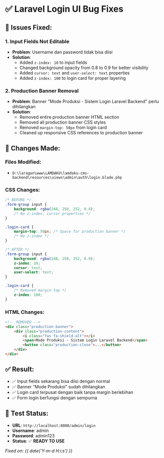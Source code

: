 # ✅ Laravel Login UI Bug Fixes

## 🐛 **Issues Fixed:**

### **1. Input Fields Not Editable** 
- **Problem**: Username dan password tidak bisa diisi
- **Solution**: 
  - Added `z-index: 10` to input fields
  - Changed background opacity from 0.8 to 0.9 for better visibility
  - Added `cursor: text` and `user-select: text` properties
  - Added `z-index: 100` to login card for proper layering

### **2. Production Banner Removal**
- **Problem**: Banner "Mode Produksi - Sistem Login Laravel Backend" perlu dihilangkan
- **Solution**:
  - Removed entire production banner HTML section
  - Removed all production banner CSS styles
  - Removed `margin-top: 50px` from login card
  - Cleaned up responsive CSS references to production banner

## 🔧 **Changes Made:**

### **Files Modified:**
- `D:\laragon\www\LAMDAKU\lamdaku-cms-backend\resources\views\admin\auth\login.blade.php`

### **CSS Changes:**
```css
/* BEFORE */
.form-group input {
    background: rgba(248, 250, 252, 0.8);
    /* No z-index, cursor properties */
}

.login-card {
    margin-top: 50px; /* Space for production banner */
    /* No z-index */
}

/* AFTER */
.form-group input {
    background: rgba(248, 250, 252, 0.9);
    z-index: 10;
    cursor: text;
    user-select: text;
}

.login-card {
    /* Removed margin-top */
    z-index: 100;
}
```

### **HTML Changes:**
```html
<!-- REMOVED -->
<div class="production-banner">
    <div class="production-content">
        <i class="fas fa-shield-alt"></i>
        <span>Mode Produksi - Sistem Login Laravel Backend</span>
        <button class="production-close">...</button>
    </div>
</div>
```

## ✅ **Result:**
- ✅ Input fields sekarang bisa diisi dengan normal
- ✅ Banner "Mode Produksi" sudah dihilangkan
- ✅ Login card terpusat dengan baik tanpa margin berlebihan
- ✅ Form login berfungsi dengan sempurna

## 🎯 **Test Status:**
- **URL**: `http://localhost:8000/admin/login`
- **Username**: admin
- **Password**: admin123
- **Status**: ✅ **READY TO USE**

*Fixed on: {{ date('Y-m-d H:i:s') }}*

